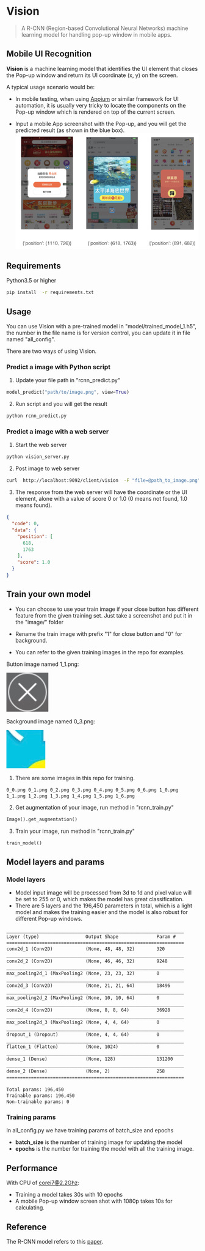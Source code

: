 # Vision

> A R-CNN (Region-based Convolutional Neural Networks) machine learning model for handling pop-up window in mobile apps.

## Mobile UI Recognition

**Vision** is a machine learning model that identifies the UI element that closes the Pop-up window and return its UI coordinate (x, y) on the screen.

A typical usage scenario would be:
- In mobile testing, when using [Appium](http://appium.io/) or similar framework for UI automation, it is usually very tricky to locate the components on the Pop-up window which is rendered on top of the current screen.

- Input a mobile App screenshot with the Pop-up, and you will get the predicted result (as shown in the blue box).
![](predict/image_show.png)


## Requirements

Python3.5 or higher

```bash
pip install  -r requirements.txt
```

## Usage
You can use Vision with a pre-trained model in "model/trained_model_1.h5", the number in the file name
is for version control, you can update it in file named "all_config".

There are two ways of using Vision.

### Predict a image with Python script

1. Update your file path in "rcnn_predict.py"

```python
model_predict("path/to/image.png", view=True)
```

2. Run script and you will get the result

```bash
python rcnn_predict.py
```

### Predict a image with a web server

1. Start the web server

```bash
python vision_server.py
```

2. Post image to web server

```bash
curl  http://localhost:9092/client/vision  -F "file=@path_to_image.png"
```

3. The response from the web server will have the coordinate or the UI element, alone with a value of score 0 or 1.0 (0 means not found, 1.0 means found).

```json
{
  "code": 0,
  "data": {
    "position": [
      618,
      1763
    ],
    "score": 1.0
  }
}
```

## Train your own model
- You can choose to use your train image if your close button has different feature from the given training set. Just take a screenshot and put it in the "image/" folder

- Rename the train image with prefix "1" for close button and "0" for background.

- You can refer to the given training images in the repo for examples.

Button image named 1_1.png:

![](image/1_1.png)

Background image named 0_3.png:

![](image/0_3.png)

1. There are some images in this repo for training.

```
0_0.png 0_1.png 0_2.png 0_3.png 0_4.png 0_5.png 0_6.png 1_0.png 1_1.png 1_2.png 1_3.png 1_4.png 1_5.png 1_6.png
```

2. Get augmentation of your image, run method in "rcnn_train.py"

```python
Image().get_augmentation()
```

3. Train your image, run method in "rcnn_train.py"

```python
train_model()
```

## Model layers and params

### Model layers

- Model input image will be processed from 3d to 1d and pixel value will be set to 255 or 0, which makes the model has great classification.
- There are 5 layers and the 196,450 parameters in total, which is a light model and makes the training easier and the model is also robust for different Pop-up windows.

```
_________________________________________________________________
Layer (type)                 Output Shape              Param #   
=================================================================
conv2d_1 (Conv2D)            (None, 48, 48, 32)        320       
_________________________________________________________________
conv2d_2 (Conv2D)            (None, 46, 46, 32)        9248      
_________________________________________________________________
max_pooling2d_1 (MaxPooling2 (None, 23, 23, 32)        0         
_________________________________________________________________
conv2d_3 (Conv2D)            (None, 21, 21, 64)        18496     
_________________________________________________________________
max_pooling2d_2 (MaxPooling2 (None, 10, 10, 64)        0         
_________________________________________________________________
conv2d_4 (Conv2D)            (None, 8, 8, 64)          36928     
_________________________________________________________________
max_pooling2d_3 (MaxPooling2 (None, 4, 4, 64)          0         
_________________________________________________________________
dropout_1 (Dropout)          (None, 4, 4, 64)          0         
_________________________________________________________________
flatten_1 (Flatten)          (None, 1024)              0         
_________________________________________________________________
dense_1 (Dense)              (None, 128)               131200    
_________________________________________________________________
dense_2 (Dense)              (None, 2)                 258       
=================================================================

Total params: 196,450
Trainable params: 196,450
Non-trainable params: 0
```

### Training params
In all_config.py we have training params of batch_size and epochs
- **batch_size** is the  number of training image
for updating the model
- **epochs** is the number for training the model with all the training image.



## Performance
With CPU of corei7@2.2Ghz:

- Training a model takes 30s with 10 epochs
- A mobile Pop-up window screen shot with 1080p takes 10s for calculating.


## Reference

The R-CNN model refers to this [paper](https://arxiv.org/pdf/1311.2524.pdf).
